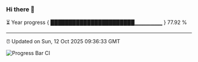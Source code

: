 ### Hi there 👋

⏳ Year progress { ███████████████████████▁▁▁▁▁▁▁ } 77.92 %

---

⏰ Updated on Sun, 12 Oct 2025 09:36:33 GMT

![Progress Bar CI](https://github.com/IshwaranRudhara/GIT-ACTION/workflows/Progress%20Bar%20CI/badge.svg)
